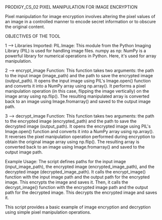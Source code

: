PRODIGY_CS_02 PIXEL MANIPULATION FOR IMAGE ENCRYPTION

Pixel manipulation for image encryption involves altering the pixel values of an image in a controlled manner to encode secret information or to obscure the original content.

OBJECTIVES OF THE TOOL

1 --> Libraries Imported: PIL.Image: This module from the Python Imaging Library (PIL) is used for handling image files. numpy as np: NumPy is a powerful library for numerical operations in Python. Here, it's used for array manipulation.

2 --> encrypt_image Function: This function takes two arguments: the path to the input image (image_path) and the path to save the encrypted image (output_path). It opens the input image using PIL's Image.open() function and converts it into a NumPy array using np.array(). It performs a pixel manipulation operation (in this case, flipping the image vertically) on the image array using np.flip(). The resulting manipulated array is converted back to an image using Image.fromarray() and saved to the output image path.

3 --> decrypt_image Function: This function takes two arguments: the path to the encrypted image (encrypted_path) and the path to save the decrypted image (output_path). It opens the encrypted image using PIL's Image.open() function and converts it into a NumPy array using np.array(). It reverses the pixel manipulation operation performed during encryption to obtain the original image array using np.flip(). The resulting array is converted back to an image using Image.fromarray() and saved to the output image path.

Example Usage: The script defines paths for the input image (input_image_path), the encrypted image (encrypted_image_path), and the decrypted image (decrypted_image_path). It calls the encrypt_image() function with the input image path and the output path for the encrypted image. This encrypts the image and saves it. Then, it calls the decrypt_image() function with the encrypted image path and the output path for the decrypted image. This decrypts the encrypted image and saves it.

This script provides a basic example of image encryption and decryption using simple pixel manipulation operations.


